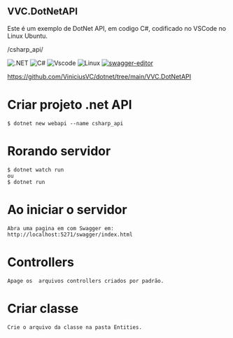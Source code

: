 
## VVC.DotNetAPI

Este é um exemplo de DotNet API, em codigo C#, codificado no VSCode no Linux Ubuntu.

/csharp_api/

![.NET](https://img.shields.io/badge/.NET-5C2D91?style=for-the-badge&logo=.net&logoColor=white)
![C#](https://img.shields.io/badge/c%23-%23239120.svg?style=for-the-badge&logo=csharp&logoColor=white)
![Vscode](https://img.shields.io/badge/Vscode-007ACC?style=for-the-badge&logo=visual-studio-code&logoColor=white)
![Linux](https://img.shields.io/badge/Linux-000?style=for-the-badge&logo=linux&logoColor=FCC624)
[![swagger-editor](https://img.shields.io/badge/open--API-in--editor-brightgreen.svg?style=flat&label=client%20open-api-v3)](https://editor.swagger.io/?url=https://raw.githubusercontent.com/lucaro/DRES/master/doc/oas-client.json)

https://github.com/ViniciusVC/dotnet/tree/main/VVC.DotNetAPI


# Criar projeto .net API
```
$ dotnet new webapi --name csharp_api
```

# Rorando servidor 
```
$ dotnet watch run
ou
$ dotnet run

```

# Ao iniciar o servidor 
```
Abra uma pagina em com Swagger em:
http://localhost:5271/swagger/index.html
```

# Controllers
```
Apage os  arquivos controllers criados por padrão.
```

# Criar classe
```
Crie o arquivo da classe na pasta Entities.

```







